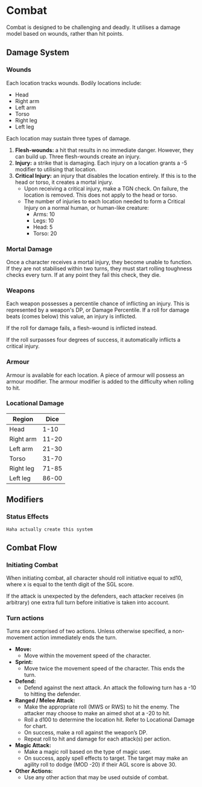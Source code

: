 # Combat

Combat is designed to be challenging and deadly. It utilises a damage model based on wounds, rather than hit points.

## Damage System

### Wounds

Each location tracks wounds. Bodily locations include:

- Head
- Right arm
- Left arm
- Torso
- Right leg
- Left leg

Each location may sustain three types of damage.

1. **Flesh-wounds:** a hit that results in no immediate danger. However, they can build up. Three flesh-wounds create an injury.
2. **Injury:** a strike that is damaging. Each injury on a location grants a -5 modifier to utilising that location.
3. **Critical Injury:** an injury that disables the location entirely. If this is to the head or torso, it creates a mortal injury.
	- Upon receiving a critical injury, make a TGN check. On failure, the location is removed. This does not apply to the head or torso.
	- The number of injuries to each location needed to form a Critical Injury on a normal human, or human-like creature:
		+ Arms: 10
		+ Legs: 10
		+ Head: 5
		+ Torso: 20

### Mortal Damage

Once a character receives a mortal injury, they become unable to function. If they are not stabilised within two turns, they must start rolling toughness checks every turn. If at any point they fail this check, they die.

### Weapons

Each weapon possesses a percentile chance of inflicting an injury. This is represented by a weapon's DP, or Damage Percentile. If a roll for damage beats (comes below) this value, an injury is inflicted.

If the roll for damage fails, a flesh-wound is inflicted instead.

If the roll surpasses four degrees of success, it automatically inflicts a critical injury.

### Armour

Armour is available for each location. A piece of armour will possess an armour modifier. The armour modifier is added to the difficulty when rolling to hit.

### Locational Damage

Region            | Dice       |
----------------- | -----------|
Head              | 1-10       |
Right arm         | 11-20      |
Left arm          | 21-30      |
Torso             | 31-70      |
Right leg         | 71-85      |
Left leg          | 86-00      |

## Modifiers

### Status Effects

`Haha actually create this system`

## Combat Flow

### Initiating Combat

When initiating combat, all character should roll initiative equal to xd10, where x is equal to the tenth digit of the SGL score.

If the attack is unexpected by the defenders, each attacker receives (in arbitrary) one extra full turn before initiative is taken into account.

### Turn actions

Turns are comprised of two actions. Unless otherwise specified, a non-movement action immediately ends the turn.

- **Move:**
	+ Move within the movement speed of the character.
- **Sprint:**
	+ Move twice the movement speed of the character. This ends the turn.
- **Defend:**
	+ Defend against the next attack. An attack the following turn has a -10 to hitting the defender.
- **Ranged / Melee Attack:**
	+ Make the appropriate roll (MWS or RWS) to hit the enemy. The attacker may choose to make an aimed shot at a -20 to hit. 
	+ Roll a d100 to determine the location hit. Refer to Locational Damage for chart.
	+ On success, make a roll against the weapon’s DP.
	+ Repeat roll to hit and damage for each attack(s) per action.
- **Magic Attack:**
	+ Make a magic roll based on the type of magic user.
	+ On success, apply spell effects to target. The target may make an agility roll to dodge (MOD -20) if their AGL score is above 30.
- **Other Actions:**
	+ Use any other action that may be used outside of combat.
